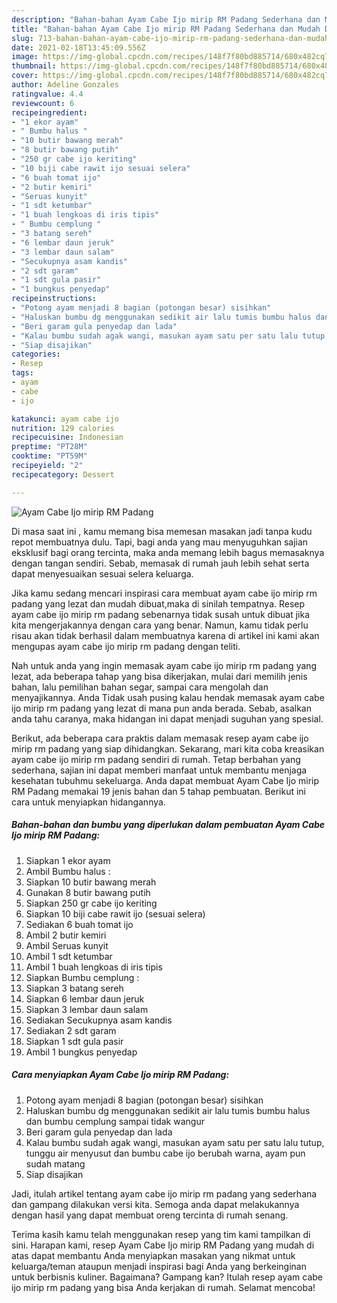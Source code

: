 ```yaml
---
description: "Bahan-bahan Ayam Cabe Ijo mirip RM Padang Sederhana dan Mudah Dibuat"
title: "Bahan-bahan Ayam Cabe Ijo mirip RM Padang Sederhana dan Mudah Dibuat"
slug: 713-bahan-bahan-ayam-cabe-ijo-mirip-rm-padang-sederhana-dan-mudah-dibuat
date: 2021-02-18T13:45:09.556Z
image: https://img-global.cpcdn.com/recipes/148f7f80bd885714/680x482cq70/ayam-cabe-ijo-mirip-rm-padang-foto-resep-utama.jpg
thumbnail: https://img-global.cpcdn.com/recipes/148f7f80bd885714/680x482cq70/ayam-cabe-ijo-mirip-rm-padang-foto-resep-utama.jpg
cover: https://img-global.cpcdn.com/recipes/148f7f80bd885714/680x482cq70/ayam-cabe-ijo-mirip-rm-padang-foto-resep-utama.jpg
author: Adeline Gonzales
ratingvalue: 4.4
reviewcount: 6
recipeingredient:
- "1 ekor ayam"
- " Bumbu halus "
- "10 butir bawang merah"
- "8 butir bawang putih"
- "250 gr cabe ijo keriting"
- "10 biji cabe rawit ijo sesuai selera"
- "6 buah tomat ijo"
- "2 butir kemiri"
- "Seruas kunyit"
- "1 sdt ketumbar"
- "1 buah lengkoas di iris tipis"
- " Bumbu cemplung "
- "3 batang sereh"
- "6 lembar daun jeruk"
- "3 lembar daun salam"
- "Secukupnya asam kandis"
- "2 sdt garam"
- "1 sdt gula pasir"
- "1 bungkus penyedap"
recipeinstructions:
- "Potong ayam menjadi 8 bagian (potongan besar) sisihkan"
- "Haluskan bumbu dg menggunakan sedikit air lalu tumis bumbu halus dan bumbu cemplung sampai tidak wangur"
- "Beri garam gula penyedap dan lada"
- "Kalau bumbu sudah agak wangi, masukan ayam satu per satu lalu tutup, tunggu air menyusut dan bumbu cabe ijo berubah warna, ayam pun sudah matang"
- "Siap disajikan"
categories:
- Resep
tags:
- ayam
- cabe
- ijo

katakunci: ayam cabe ijo 
nutrition: 129 calories
recipecuisine: Indonesian
preptime: "PT28M"
cooktime: "PT59M"
recipeyield: "2"
recipecategory: Dessert

---
```



![Ayam Cabe Ijo mirip RM Padang](https://img-global.cpcdn.com/recipes/148f7f80bd885714/680x482cq70/ayam-cabe-ijo-mirip-rm-padang-foto-resep-utama.jpg)

Di masa  saat ini , kamu memang bisa memesan masakan jadi tanpa kudu repot membuatnya dulu. Tapi, bagi anda yang mau menyuguhkan sajian eksklusif bagi orang tercinta, maka anda memang lebih bagus memasaknya dengan tangan sendiri. Sebab, memasak di rumah jauh lebih sehat serta dapat menyesuaikan sesuai selera keluarga.

Jika kamu sedang mencari inspirasi cara membuat ayam cabe ijo mirip rm padang yang lezat dan mudah dibuat,maka di sinilah tempatnya. Resep ayam cabe ijo mirip rm padang  sebenarnya tidak susah untuk dibuat jika kita mengerjakannya dengan cara yang benar. Namun, kamu tidak perlu risau akan tidak berhasil dalam membuatnya 
karena di artikel ini kami akan mengupas ayam cabe ijo mirip rm padang dengan teliti.  



Nah untuk anda yang ingin memasak ayam cabe ijo mirip rm padang yang lezat, ada beberapa tahap yang bisa dikerjakan, mulai dari memilih jenis bahan, lalu pemilihan bahan segar, sampai cara mengolah dan menyajikannya. Anda Tidak usah pusing kalau hendak memasak ayam cabe ijo mirip rm padang yang lezat di mana pun anda berada. Sebab, asalkan anda  tahu caranya, maka hidangan ini dapat menjadi suguhan yang spesial.

Berikut, ada beberapa cara praktis  dalam memasak resep ayam cabe ijo mirip rm padang yang siap dihidangkan. Sekarang, mari kita coba kreasikan ayam cabe ijo mirip rm padang sendiri di rumah. Tetap berbahan yang sederhana, sajian ini dapat memberi manfaat untuk membantu menjaga kesehatan tubuhmu sekeluarga. Anda dapat membuat Ayam Cabe Ijo mirip RM Padang memakai 19 jenis bahan dan 5 tahap pembuatan. Berikut ini cara untuk menyiapkan hidangannya.

<!--inarticleads1-->

##### Bahan-bahan dan bumbu yang diperlukan dalam pembuatan Ayam Cabe Ijo mirip RM Padang:

1. Siapkan 1 ekor ayam
1. Ambil  Bumbu halus :
1. Siapkan 10 butir bawang merah
1. Gunakan 8 butir bawang putih
1. Siapkan 250 gr cabe ijo keriting
1. Siapkan 10 biji cabe rawit ijo (sesuai selera)
1. Sediakan 6 buah tomat ijo
1. Ambil 2 butir kemiri
1. Ambil Seruas kunyit
1. Ambil 1 sdt ketumbar
1. Ambil 1 buah lengkoas di iris tipis
1. Siapkan  Bumbu cemplung :
1. Siapkan 3 batang sereh
1. Siapkan 6 lembar daun jeruk
1. Siapkan 3 lembar daun salam
1. Sediakan Secukupnya asam kandis
1. Sediakan 2 sdt garam
1. Siapkan 1 sdt gula pasir
1. Ambil 1 bungkus penyedap




<!--inarticleads2-->

##### Cara menyiapkan Ayam Cabe Ijo mirip RM Padang:

1. Potong ayam menjadi 8 bagian (potongan besar) sisihkan
1. Haluskan bumbu dg menggunakan sedikit air lalu tumis bumbu halus dan bumbu cemplung sampai tidak wangur
1. Beri garam gula penyedap dan lada
1. Kalau bumbu sudah agak wangi, masukan ayam satu per satu lalu tutup, tunggu air menyusut dan bumbu cabe ijo berubah warna, ayam pun sudah matang
1. Siap disajikan




Jadi, itulah artikel tentang  ayam cabe ijo mirip rm padang  yang sederhana dan gampang dilakukan versi kita. Semoga anda dapat melakukannya dengan hasil yang dapat membuat oreng tercinta di rumah senang. 

Terima kasih kamu telah menggunakan resep yang tim kami tampilkan di sini. Harapan kami, resep  Ayam Cabe Ijo mirip RM Padang yang mudah di atas dapat membantu Anda menyiapkan masakan yang nikmat untuk keluarga/teman ataupun menjadi inspirasi bagi Anda yang berkeinginan untuk berbisnis kuliner. Bagaimana? Gampang kan? Itulah resep ayam cabe ijo mirip rm padang yang bisa Anda kerjakan di rumah. Selamat mencoba!

